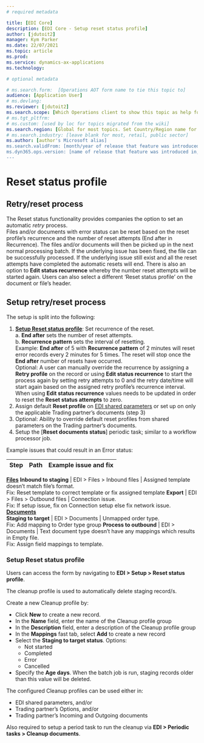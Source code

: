 ```yaml
---
# required metadata

title: [EDI Core]
description: [EDI Core - Setup reset status profile]
author: [jdutoit2]
manager: Kym Parker
ms.date: 22/07/2021
ms.topic: article
ms.prod: 
ms.service: dynamics-ax-applications
ms.technology: 

# optional metadata

# ms.search.form:  [Operations AOT form name to tie this topic to]
audience: [Application User]
# ms.devlang: 
ms.reviewer: [jdutoit2]
ms.search.scope: [Which Operations client to show this topic as help for, to be set by content strategist, see list here: https://microsoft.sharepoint.com/teams/DynDoc/_layouts/15/WopiFrame.aspx?sourcedoc={23419e1c-eb64-42e9-aa9b-79875b428718}&action=edit&wd=target%28Core%20Dynamics%20AX%20CP%20requirements%2Eone%7C4CC185C0%2DEFAA%2D42CD%2D94B9%2D8F2A45E7F61A%2FVersions%20list%20for%20docs%20topics%7CC14BE630%2D5151%2D49D6%2D8305%2D554B5084593C%2F%29]
# ms.tgt_pltfrm: 
# ms.custom: [used by loc for topics migrated from the wiki]
ms.search.region: [Global for most topics. Set Country/Region name for localizations]
# ms.search.industry: [leave blank for most, retail, public sector]
ms.author: [author's Microsoft alias]
ms.search.validFrom: [month/year of release that feature was introduced in, in format yyyy-mm-dd]
ms.dyn365.ops.version: [name of release that feature was introduced in, see list here: https://microsoft.sharepoint.com/teams/DynDoc/_layouts/15/WopiFrame.aspx?sourcedoc={23419e1c-eb64-42e9-aa9b-79875b428718}&action=edit&wd=target%28Core%20Dynamics%20AX%20CP%20requirements%2Eone%7C4CC185C0%2DEFAA%2D42CD%2D94B9%2D8F2A45E7F61A%2FVersions%20list%20for%20docs%20topics%7CC14BE630%2D5151%2D49D6%2D8305%2D554B5084593C%2F%29]
---
```


# Reset status profile

## Retry/reset process

The Reset status functionality provides companies the option to set an automatic _retry_ process. <br>
Files and/or documents with error status can be reset based on the reset profile’s recurrence and the number of reset attempts (End after in Recurrence).
The files and/or documents will then be picked up in the next normal processing batch. If the underlying issue has been fixed, the file can be successfully processed. If the underlying issue still exist and all the reset attempts have completed the automatic resets will end. There is also an option to **Edit status recurrence** whereby the number reset attempts will be started again. Users can also select a different ‘Reset status profile’ on the document or file’s header.

## Setup retry/reset process
The setup is split into the following:
1.	[**Setup Reset status profile**](#setup-reset-status-profile): Set recurrence of the reset. <br>
a.	**End after** sets the number of reset attempts. <br>
b.	**Recurrence pattern** sets the interval of resetting. <br>
Example: **End after** of 5 with **Recurrence pattern** of 2 minutes will reset error records every 2 minutes for 5 times. The reset will stop once the **End after** number of resets have occurred. <br> Optional: A user can manually override the recurrence by assigning a **Retry profile** on the record or using **Edit status recurrence** to start the process again by setting retry attempts to 0 and the retry date/time will start again based on the assigned retry profile’s recurrence interval. When using **Edit status recurrence** values needs to be updated in order to reset the **Reset status attempts** to zero.
2.	Assign default **Reset profile** on [EDI shared parameters](EDI_SharedParameters.md) or set up on only the applicable Trading partner’s documents (step 3)
3.	Optional: Ability to override default reset profiles from shared parameters on the Trading partner’s documents.
4.	Setup the [**Reset documents status**] periodic task; similar to a workflow processor job.

Example issues that could result in an Error status:

**Step** 	                        | **Path**                              | **Example issue and fix**
:-------------------------------- |:------------------------------------- |:-------------------------------------
<ins>**Files**</ins>
**Inbound to staging**            |	EDI > Files > Inbound files           |	Assigned template doesn’t match file’s format. <br> Fix: Reset template to correct template or fix assigned template
**Export**                        |	EDI > Files > Outbound files          |	Connection issue. <br> Fix: If setup issue, fix on Connection setup else fix network issue.
<ins>**Documents**</ins>	
**Staging to target**             |	EDI > Documents                       | Unmapped order type. <br> Fix: Add mapping to Order type group
**Process to outbound**           |	EDI > Documents                       |	Text document type doesn’t have any mappings which results in Empty file. <br> Fix: Assign field mappings to template.


### Setup Reset status profile

Users can access the form by navigating to **EDI > Setup > Reset status profile**.

The cleanup profile is used to automatically delete staging record/s.

Create a new Cleanup profile by:
- Click **New** to create a new record. 
- In the **Name** field, enter the name of the Cleanup profile group
- In the **Description** field, enter a description of the Cleanup profile group
- In the **Mappings** fast tab, select **Add** to create a new record
- Select the **Staging to target status**. Options:
  - Not started
  - Completed
  - Error
  - Cancelled
- Specify the **Age days**. When the batch job is run, staging records older than this value will be deleted.

The configured Cleanup profiles can be used either in:
- EDI shared parameters, and/or
- Trading partner’s Options, and/or
- Trading partner’s Incoming and Outgoing documents

Also required to setup a period task to run the cleanup via  **EDI > Periodic tasks > Cleanup documents**.

